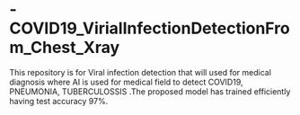 # -COVID19_VirialInfectionDetectionFrom_Chest_Xray
This repository is for Viral infection detection that will used for medical diagnosis where AI is used for medical field to detect COVID19, PNEUMONIA, TUBERCULOSSIS .The proposed model has trained efficiently having test accuracy 97%.
